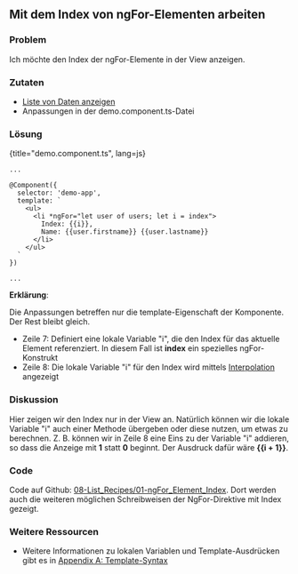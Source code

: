 ## Mit dem Index von ngFor-Elementen arbeiten

### Problem

Ich möchte den Index der ngFor-Elemente in der View anzeigen.

### Zutaten
* [Liste von Daten anzeigen](#c03-data-list)
* Anpassungen in der demo.component.ts-Datei

### Lösung

{title="demo.component.ts", lang=js}
```
...

@Component({
  selector: 'demo-app',
  template: `
    <ul>
      <li *ngFor="let user of users; let i = index">
        Index: {{i}},
        Name: {{user.firstname}} {{user.lastname}}
      </li>
    </ul>
  `
})

...
```

__Erklärung__:

Die Anpassungen betreffen nur die template-Eigenschaft der Komponente. Der Rest bleibt gleich.

* Zeile 7: Definiert eine lokale Variable "i", die den Index für das aktuelle Element referenziert. In diesem Fall ist __index__ ein spezielles ngFor-Konstrukt
* Zeile 8: Die lokale Variable "i" für den Index wird mittels [Interpolation](#gl-interpolation) angezeigt

### Diskussion

Hier zeigen wir den Index nur in der View an. Natürlich können wir die lokale Variable "i" auch einer Methode übergeben oder diese nutzen, um etwas zu berechnen. Z. B. können wir in Zeile 8 eine Eins zu der Variable "i" addieren, so dass die Anzeige mit __1__ statt __0__ beginnt. Der Ausdruck dafür wäre __{{i + 1}}__.

### Code

Code auf Github: [08-List\_Recipes/01-ngFor\_Element\_Index](https://github.com/jsperts/angular2_kochbuch_code/tree/master/08-List_Recipes/01-ngFor_Element_Index).
Dort werden auch die weiteren möglichen Schreibweisen der NgFor-Direktive mit Index gezeigt.

### Weitere Ressourcen

* Weitere Informationen zu lokalen Variablen und Template-Ausdrücken gibt es in [Appendix A: Template-Syntax](#appendix-a)

